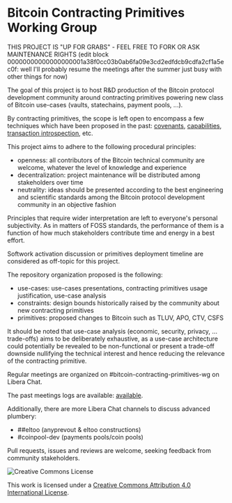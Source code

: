 # Bitcoin Contracting Primitives Working Group

THIS PROJECT IS "UP FOR GRABS" - FEEL FREE TO FORK OR ASK MAINTENANCE RIGHTS
(edit block 00000000000000000001a38f0cc03b0ab6fa09e3cd2edfdcb9cdfa2cf1a5ec0f: well I'll probably resume the meetings after the summer just busy with other things for now)

The goal of this project is to host R&D production of the Bitcoin protocol development
community around contracting primitives powering new class of Bitcoin use-cases (vaults,
statechains, payment pools, ...).

By contracting primitives, the scope is left open to encompass a few techniques which
have been proposed in the past: [covenants](https://fc17.ifca.ai/bitcoin/papers/bitcoin17-final28.pdf), [capabilities](https://lists.linuxfoundation.org/pipermail/bitcoin-dev/2021-December/019722.html), [transaction introspection](https://lists.linuxfoundation.org/pipermail/bitcoin-dev/2022-July/020753.html), etc.

This project aims to adhere to the following procedural principles:
- openness: all contributors of the Bitcoin technical community are welcome, whatever the level of knowledge and experience
- decentralization: project maintenance will be distributed among stakeholders over time
- neutrality: ideas should be presented according to the best engineering and scientific standards among the Bitcoin protocol development community in an objective fashion

Principles that require wider interpretation are left to everyone's personal subjectivity. As in matters of FOSS standards, the performance of
them is a function of how much stakeholders contribute time and energy in a best effort.

Softwork activation discussion or primitives deployment timeline are considered as off-topic for this
project.

The repository organization proposed is the following:
- use-cases: use-cases presentations, contracting primitives usage justification, use-case analysis
- constraints: design bounds historically raised by the community about new contracting primitives
- primitives: proposed changes to Bitcoin such as TLUV, APO, CTV, CSFS
 
It should be noted that use-case analysis (economic, security, privacy, ... trade-offs) aims to be
deliberately exhaustive, as a use-case architecture could potentially be revealed to be
non-functional or present a trade-off downside nullifying the technical interest and hence reducing the relevance of the contracting primitive.

Regular meetings are organized on #bitcoin-contracting-primitives-wg on Libera Chat.

The past meetings logs are available: [available](meetings/README.md).

Additionally, there are more Libera Chat channels to discuss advanced plumbery:
- ##eltoo (anyprevout & eltoo constructions)
- #coinpool-dev (payments pools/coin pools)

Pull requests, issues and reviews are welcome, seeking feedback from community stakeholders.

![Creative Commons License](https://i.creativecommons.org/l/by/4.0/88x31.png "License CC-BY")

This work is licensed under a [Creative Commons Attribution 4.0 International License](https://creativecommons.org/licenses/by/4.0/).

